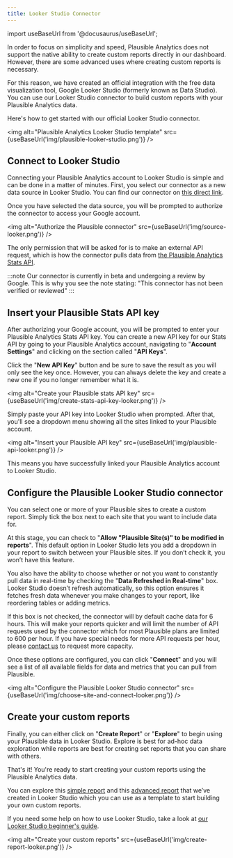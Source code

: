 ```yaml
---
title: Looker Studio Connector
---
```


import useBaseUrl from '@docusaurus/useBaseUrl';

In order to focus on simplicity and speed, Plausible Analytics does not support the native ability to create custom reports directly in our dashboard. However, there are some advanced uses where creating custom reports is necessary.

For this reason, we have created an official integration with the free data visualization tool, Google Looker Studio (formerly known as Data Studio). You can use our Looker Studio connector to build custom reports with your Plausible Analytics data.

Here's how to get started with our official Looker Studio connector. 

<img alt="Plausible Analytics Looker Studio template" src={useBaseUrl('img/plausible-looker-studio.png')} />

## Connect to Looker Studio

Connecting your Plausible Analytics account to Looker Studio is simple and can be done in a matter of minutes. First, you select our connector as a new data source in Looker Studio. You can find our connector on [this direct link](https://lookerstudio.google.com/datasources/create?connectorId=AKfycbz88iSK4B6V-VoaiwocFu2dDp3CBRM0arAZoDjQ97SroAt9RtzgS6z3UCxpjJDi0ieVjQ).

Once you have selected the data source, you will be prompted to authorize the connector to access your Google account.

<img alt="Authorize the Plausible connector" src={useBaseUrl('img/source-looker.png')} />

The only permission that will be asked for is to make an external API request, which is how the connector pulls data from [the Plausible Analytics Stats API](stats-api.md).

:::note
Our connector is currently in beta and undergoing a review by Google. This is why you see the note stating: "This connector has not been verified or reviewed"
:::

## Insert your Plausible Stats API key

After authorizing your Google account, you will be prompted to enter your Plausible Analytics Stats API key. You can create a new API key for our Stats API by going to your Plausible Analytics account, navigating to "**Account Settings**" and clicking on the section called "**API Keys**".

Click the "**New API Key**" button and be sure to save the result as you will only see the key once. However, you can always delete the key and create a new one if you no longer remember what it is.

<img alt="Create your Plausible stats API key" src={useBaseUrl('img/create-stats-api-key-looker.png')} />

Simply paste your API key into Looker Studio when prompted. After that, you'll see a dropdown menu showing all the sites linked to your Plausible account.

<img alt="Insert your Plausible API key" src={useBaseUrl('img/plausible-api-looker.png')} />

This means you have successfully linked your Plausible Analytics account to Looker Studio.

## Configure the Plausible Looker Studio connector

You can select one or more of your Plausible sites to create a custom report. Simply tick the box next to each site that you want to include data for.

At this stage, you can check to "**Allow "Plausible Site(s)" to be modified in reports**". This default option in Looker Studio lets you add a dropdown in your report to switch between your Plausible sites. If you don’t check it, you won’t have this feature.

You also have the ability to choose whether or not you want to constantly pull data in real-time by checking the "**Data Refreshed in Real-time**" box. Looker Studio doesn’t refresh automatically, so this option ensures it fetches fresh data whenever you make changes to your report, like reordering tables or adding metrics.

If this box is not checked, the connector will by default cache data for 6 hours. This will make your reports quicker and will limit the number of API requests used by the connector which for most Plausible plans are limited to 600 per hour. If you have special needs for more API requests per hour, please [contact us](https://plausible.io/contact) to request more capacity.

Once these options are configured, you can click "**Connect**" and you will see a list of all available fields for data and metrics that you can pull from Plausible.

<img alt="Configure the Plausible Looker Studio connector" src={useBaseUrl('img/choose-site-and-connect-looker.png')} />

## Create your custom reports

Finally, you can either click on "**Create Report**" or "**Explore**" to begin using your Plausible data in Looker Studio. Explore is best for ad-hoc data exploration while reports are best for creating set reports that you can share with others.

That's it! You're ready to start creating your custom reports using the Plausible Analytics data.

You can explore this [simple report](https://lookerstudio.google.com/s/gm8gS_IpBiQ) and this [advanced report](https://lookerstudio.google.com/s/ltrWC2jaK4Q) that we’ve created in Looker Studio which you can use as a template to start building your own custom reports.

If you need some help on how to use Looker Studio, take a look at [our Looker Studio beginner's guide](https://plausible.io/blog/google-looker-studio-guide).

<img alt="Create your custom reports" src={useBaseUrl('img/create-report-looker.png')} />
